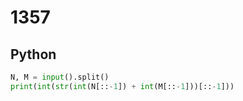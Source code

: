 # 1357

## Python

```python
N, M = input().split()
print(int(str(int(N[::-1]) + int(M[::-1]))[::-1]))
```
